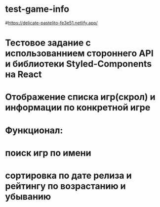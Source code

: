 # test-game-info
#https://delicate-pastelito-fe3e51.netlify.app/
# Тестовое задание с использованнием стороннего API  и библиотеки Styled-Components на React
# Отображение списка игр(скрол) и информации по конкретной игре
# Функционал:
  # поиск игр по имени
  # сортировка по дате релиза и рейтингу по возрастанию и убыванию
 

